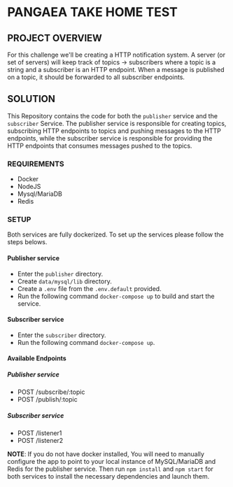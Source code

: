 # PANGAEA TAKE HOME TEST

## PROJECT OVERVIEW

For this challenge we'll be creating a HTTP notification system. A server (or set of servers) will keep track of topics -> subscribers where a topic is a string and a subscriber is an HTTP endpoint. When a message is published on a topic, it should be forwarded to all subscriber endpoints.

## SOLUTION
This Repository contains the code for both the `publisher` service and the `subscriber` Service.
The publisher service is responsible for creating topics, subscribing HTTP endpoints to topics and pushing messages to the HTTP endpoints, while the subscriber service is responsible for providing the HTTP endpoints that consumes messages pushed to the topics.



### REQUIREMENTS
* Docker
* NodeJS
* Mysql/MariaDB
* Redis



### SETUP
Both services are fully dockerized. To set up the services please follow the steps belows.

#### Publisher service

* Enter the `publisher` directory.
* Create `data/mysql/lib` directory.
* Create a `.env` file from the `.env.default` provided.
* Run the following command `docker-compose up` to build and start the service.

#### Subscriber service
* Enter the `subscriber` directory.
* Run the following command `docker-compose up`.


#### Available Endpoints

##### Publisher service
* POST /subscribe/:topic
* POST /publish/:topic

##### Subscriber service
* POST /listener1
* POST /listener2


<b> NOTE</b>: If you do not have docker installed, You will need to manually configure the app to point to your local instance of MySQL/MariaDB and Redis for the publisher service. Then run `npm install` and `npm start` for both services to install the necessary dependencies and launch them.






